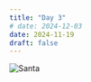 ```yaml
---
title: "Day 3"
# date: 2024-12-03
date: 2024-11-19
draft: false
---
```

![Santa](/days/images/day-3.gif)

